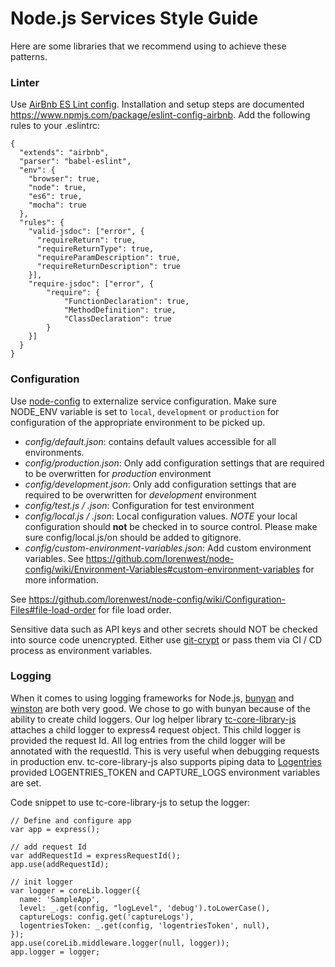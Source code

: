 # Node.js Services Style Guide

Here are some libraries that we recommend using to achieve these patterns.

### Linter
Use [AirBnb ES Lint config](https://github.com/airbnb/javascript). Installation and setup steps are documented https://www.npmjs.com/package/eslint-config-airbnb.
Add the following rules to your .eslintrc:
```
{
  "extends": "airbnb",
  "parser": "babel-eslint",
  "env": {
    "browser": true,
    "node": true,
    "es6": true,
    "mocha": true
  },
  "rules": {
    "valid-jsdoc": ["error", {
      "requireReturn": true,
      "requireReturnType": true,
      "requireParamDescription": true,
      "requireReturnDescription": true
    }],
    "require-jsdoc": ["error", {
        "require": {
            "FunctionDeclaration": true,
            "MethodDefinition": true,
            "ClassDeclaration": true
        }
    }]
  }
}

```

### Configuration

Use [node-config](https://github.com/lorenwest/node-config) to externalize service configuration. Make sure NODE_ENV variable is set to `local`,  `development` or `production` for configuration of the appropriate environment to be picked up.
* _config/default.json_: contains default values accessible for all environments.
* _config/production.json_: Only add configuration settings that are required to be overwritten for *production* environment
* _config/development.json_: Only add configuration settings that are required to be overwritten for *development* environment
* _config/test.js / .json_: Configuration for test environment
* _config/local.js / .json_: Local configuration values. *NOTE* your local configuration should **not** be checked in to source control. Please make sure config/local.js/on should be added to gitignore.
* _config/custom-environment-variables.json_: Add custom environment variables. See https://github.com/lorenwest/node-config/wiki/Environment-Variables#custom-environment-variables for more information.

See https://github.com/lorenwest/node-config/wiki/Configuration-Files#file-load-order for file load order.

Sensitive data such as API keys and other secrets should NOT be checked into source code unencrypted. Either use [git-crypt](https://github.com/lorenwest/node-config/wiki/Securing-Production-Config-Files) or pass them via CI / CD process as environment variables.

### Logging

When it comes to using logging frameworks for Node.js, [bunyan](https://github.com/trentm/node-bunyan) and [winston](https://github.com/winstonjs/winston) are both very good. We chose to go with bunyan because of the ability to create child loggers. Our log helper library [tc-core-library-js](https://github.com/appirio-tech/tc-core-library-js) attaches a child logger to express4 request object. This child logger is provided the request Id. All log entries from the child logger will be annotated with the requestId. This is very useful when debugging requests in production env. tc-core-library-js also supports piping data to [Logentries](https://logentries.com) provided LOGENTRIES_TOKEN and CAPTURE_LOGS environment variables are set.

Code snippet to use tc-core-library-js to setup the logger:
```
// Define and configure app
var app = express();

// add request Id
var addRequestId = expressRequestId();
app.use(addRequestId);

// init logger
var logger = coreLib.logger({
  name: 'SampleApp',
  level: _.get(config, "logLevel", 'debug').toLowerCase(),
  captureLogs: config.get('captureLogs'),
  logentriesToken: _.get(config, 'logentriesToken', null),
});
app.use(coreLib.middleware.logger(null, logger));
app.logger = logger;

```
